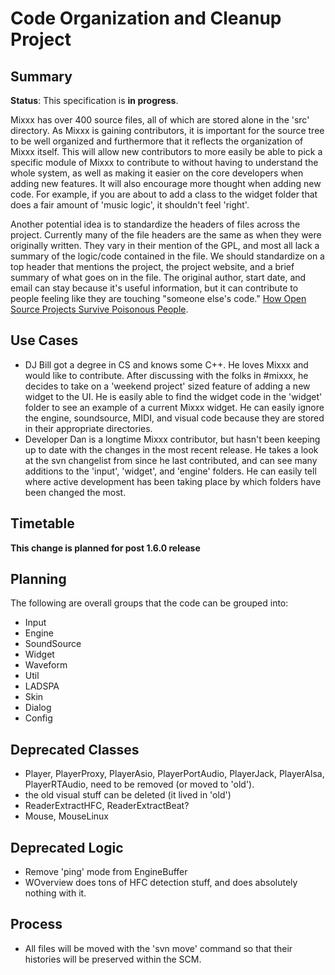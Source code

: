 # Code Organization and Cleanup Project

## Summary

**Status**: This specification is **in progress**.

Mixxx has over 400 source files, all of which are stored alone in the
'src' directory. As Mixxx is gaining contributors, it is important for
the source tree to be well organized and furthermore that it reflects
the organization of Mixxx itself. This will allow new contributors to
more easily be able to pick a specific module of Mixxx to contribute to
without having to understand the whole system, as well as making it
easier on the core developers when adding new features. It will also
encourage more thought when adding new code. For example, if you are
about to add a class to the widget folder that does a fair amount of
'music logic', it shouldn't feel 'right'.

Another potential idea is to standardize the headers of files across the
project. Currently many of the file headers are the same as when they
were originally written. They vary in their mention of the GPL, and most
all lack a summary of the logic/code contained in the file. We should
standardize on a top header that mentions the project, the project
website, and a brief summary of what goes on in the file. The original
author, start date, and email can stay because it's useful information,
but it can contribute to people feeling like they are touching "someone
else's code." [How Open Source Projects Survive Poisonous
People](http://www.youtube.com/watch?v=ZSFDm3UYkeE).

## Use Cases

  - DJ Bill got a degree in CS and knows some C++. He loves Mixxx and
    would like to contribute. After discussing with the folks in
    \#mixxx, he decides to take on a 'weekend project' sized feature of
    adding a new widget to the UI. He is easily able to find the widget
    code in the 'widget' folder to see an example of a current Mixxx
    widget. He can easily ignore the engine, soundsource, MIDI, and
    visual code because they are stored in their appropriate
    directories. 
  - Developer Dan is a longtime Mixxx contributor, but hasn't been
    keeping up to date with the changes in the most recent release. He
    takes a look at the svn changelist from since he last contributed,
    and can see many additions to the 'input', 'widget', and 'engine'
    folders. He can easily tell where active development has been taking
    place by which folders have been changed the most. 

## Timetable

**This change is planned for post 1.6.0 release**

## Planning

The following are overall groups that the code can be grouped into:

  - Input 
  - Engine
  - SoundSource
  - Widget
  - Waveform
  - Util
  - LADSPA 
  - Skin
  - Dialog
  - Config

## Deprecated Classes

  - Player, PlayerProxy, PlayerAsio, PlayerPortAudio, PlayerJack,
    PlayerAlsa, PlayerRTAudio, need to be removed (or moved to 'old').
  - the old visual stuff can be deleted (it lived in 'old')
  - ReaderExtractHFC, ReaderExtractBeat?
  - Mouse, MouseLinux

## Deprecated Logic

  - Remove 'ping' mode from EngineBuffer
  - WOverview does tons of HFC detection stuff, and does absolutely
    nothing with it.

## Process

  - All files will be moved with the 'svn move' command so that their
    histories will be preserved within the SCM.
